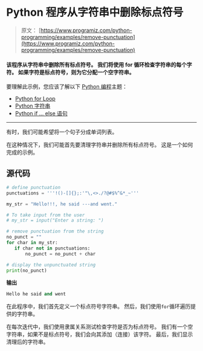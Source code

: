 # Python 程序从字符串中删除标点符号

> 原文： [https://www.programiz.com/python-programming/examples/remove-punctuation](https://www.programiz.com/python-programming/examples/remove-punctuation)

#### 该程序从字符串中删除所有标点符号。 我们将使用 for 循环检查字符串的每个字符。 如果字符是标点符号，则为它分配一个空字符串。

要理解此示例，您应该了解以下 [Python 编程](/python-programming "Python tutorial")主题：

*   [Python for Loop](/python-programming/for-loop)
*   [Python 字符串](/python-programming/string)
*   [Python if ... else 语句](/python-programming/if-elif-else)

* * *

有时，我们可能希望将一个句子分成单词列表。

在这种情况下，我们可能首先要清理字符串并删除所有标点符号。 这是一个如何完成的示例。

## 源代码

```py
# define punctuation
punctuations = '''!()-[]{};:'"\,<>./?@#$%^&*_~'''

my_str = "Hello!!!, he said ---and went."

# To take input from the user
# my_str = input("Enter a string: ")

# remove punctuation from the string
no_punct = ""
for char in my_str:
   if char not in punctuations:
       no_punct = no_punct + char

# display the unpunctuated string
print(no_punct) 
```

**输出**

```py
Hello he said and went 
```

在此程序中，我们首先定义一个标点符号字符串。 然后，我们使用`for`循环遍历提供的字符串。

在每次迭代中，我们使用隶属关系测试检查字符是否为标点符号。 我们有一个空字符串，如果不是标点符号，我们会向其添加（连接）该字符。 最后，我们显示清理后的字符串。